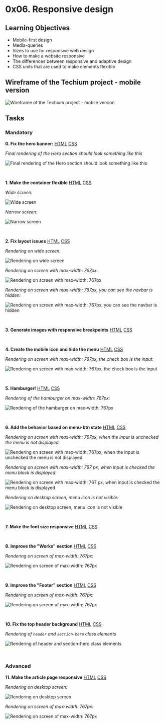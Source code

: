 # 0x06. Responsive design

## Learning Objectives
- Mobile-first design
- Media-queries
- Sizes to use for responsive web design
- How to make a website responsive
- The differences between responsive and adaptive design
- CSS units that are used to make elements flexible

## Wireframe of the Techium project - mobile version
![Wireframe of the Techium project - mobile version](https://github.com/dianaparr/holbertonschool-web_front_end/blob/main/0x06-responsive_design/img/wiframe.png)

## Tasks
### Mandatory
**0. Fix the hero banner:** [HTML](https://github.com/dianaparr/holbertonschool-web_front_end/blob/d2d2ef7ab24cd281ec4ab436e0dd581962a6509a/0x06-responsive_design/01-index.html) [CSS](https://github.com/dianaparr/holbertonschool-web_front_end/blob/d2d2ef7ab24cd281ec4ab436e0dd581962a6509a/0x06-responsive_design/01-styles.css)

*Final rendering of the Hero section should look something like this*

![Final rendering of the Hero section should look something like this](https://github.com/dianaparr/holbertonschool-web_front_end/blob/main/0x06-responsive_design/img/0-img.png)

<br />

**1. Make the container flexible** [HTML](https://github.com/dianaparr/holbertonschool-web_front_end/blob/8afd7da77afd27a832da5c4f35219d93140d8080/0x06-responsive_design/02-index.html) [CSS](https://github.com/dianaparr/holbertonschool-web_front_end/blob/8afd7da77afd27a832da5c4f35219d93140d8080/0x06-responsive_design/02-styles.css)

*Wide screen:*

![Wide screen](https://github.com/dianaparr/holbertonschool-web_front_end/blob/main/0x06-responsive_design/img/1-img.png)

*Narrow screen:*

![Narrow screen](https://github.com/dianaparr/holbertonschool-web_front_end/blob/main/0x06-responsive_design/img/1.1-img.png)

<br />


**2. Fix layout issues** [HTML](https://github.com/dianaparr/holbertonschool-web_front_end/blob/72794f2d85f7e079cd0e7a8b38a00e81c970e53f/0x06-responsive_design/02-1-index.html) [CSS](https://github.com/dianaparr/holbertonschool-web_front_end/blob/f591fc558fb40778a63528b0d0b4190fc8094d4a/0x06-responsive_design/02-1-styles.css)

*Rendering on wide screen:*

![Rendering on wide screen](https://github.com/dianaparr/holbertonschool-web_front_end/blob/main/0x06-responsive_design/img/2-img.png)

*Rendering on screen with max-width: 767px:*

![Rendering on screen with max-width: 767px](https://github.com/dianaparr/holbertonschool-web_front_end/blob/main/0x06-responsive_design/img/2.1-img.png)

*Rendering on screen with max-width: 767px, you can see the navbar is hidden:*

![Rendering on screen with max-width: 767px, you can see the navbar is hidden](https://github.com/dianaparr/holbertonschool-web_front_end/blob/main/0x06-responsive_design/img/2.2-img.png)

<br />

**3. Generate images with responsive breakpoints** [HTML](https://github.com/dianaparr/holbertonschool-web_front_end/blob/4f61f7999a0181c97e1cd330b9ec9b214f8ac946/0x06-responsive_design/03-index.html) [CSS](https://github.com/dianaparr/holbertonschool-web_front_end/blob/a40d79d397a8f13b9a00867fe1a3688b942fa81a/0x06-responsive_design/03-styles.css)

<br />

**4. Create the mobile icon and hide the menu** [HTML]() [CSS]()

*Rendering on screen with max-width: 767px, the check box is the input:*

![Rendering on screen with max-width: 767px, the check box is the input](https://github.com/dianaparr/holbertonschool-web_front_end/blob/main/0x06-responsive_design/img/4-img.png)

<br />

**5. Hamburger!** [HTML](https://github.com/dianaparr/holbertonschool-web_front_end/blob/3496b8f7d94a97348275546ca9bd62760a340082/0x06-responsive_design/04-index.html) [CSS](https://github.com/dianaparr/holbertonschool-web_front_end/blob/bc62672f8b0ddd4f889e3e2ecad9774a1320c8c6/0x06-responsive_design/04-styles.css)

*Rendering of the hamburger on max-width: 767px:*

![Rendering of the hamburger on max-width: 767px](https://github.com/dianaparr/holbertonschool-web_front_end/blob/main/0x06-responsive_design/img/5-img.png)

<br />

**6. Add the behavior based on menu-btn state** [HTML](https://github.com/dianaparr/holbertonschool-web_front_end/blob/c67737518755c9b76a767752af3324c7f15b1b76/0x06-responsive_design/06-index.html) [CSS](https://github.com/dianaparr/holbertonschool-web_front_end/blob/c67737518755c9b76a767752af3324c7f15b1b76/0x06-responsive_design/06-styles.css)

*Rendering on screen with max-width: 767px, when the input is unchecked the menu is not displayed:*

![Rendering on screen with max-width: 767px, when the input is unchecked the menu is not displayed](https://github.com/dianaparr/holbertonschool-web_front_end/blob/main/0x06-responsive_design/img/6-img.png)

*Rendering on screen with max-width: 767 px, when input is checked the menu block is displayed:*

![Rendering on screen with max-width: 767 px, when input is checked the menu block is displayed](https://github.com/dianaparr/holbertonschool-web_front_end/blob/main/0x06-responsive_design/img/6.1-img.png)

*Rendering on desktop screen, menu icon is not visible:*

![Rendering on desktop screen, menu icon is not visible](https://github.com/dianaparr/holbertonschool-web_front_end/blob/main/0x06-responsive_design/img/6.2-img.png)

<br />

**7. Make the font size responsive** [HTML](https://github.com/dianaparr/holbertonschool-web_front_end/blob/4dfa1d54f88a7a734bab37ecbae3a1179dd6f549/0x06-responsive_design/07-index.html) [CSS](https://github.com/dianaparr/holbertonschool-web_front_end/blob/4dfa1d54f88a7a734bab37ecbae3a1179dd6f549/0x06-responsive_design/07-styles.css)

<br />

**8. Improve the "Works" section** [HTML](https://github.com/dianaparr/holbertonschool-web_front_end/blob/def9df167d74fa41390ac796be4ed323396a7cf5/0x06-responsive_design/08-index.html) [CSS](https://github.com/dianaparr/holbertonschool-web_front_end/blob/def9df167d74fa41390ac796be4ed323396a7cf5/0x06-responsive_design/08-styles.css)

*Rendering on screen of max-width: 767px:*

![Rendering on screen of max-width: 767px](https://github.com/dianaparr/holbertonschool-web_front_end/blob/main/0x06-responsive_design/img/8-img.png)

<br />

**9. Improve the "Footer" section** [HTML](https://github.com/dianaparr/holbertonschool-web_front_end/blob/bfb66909319aae29756aaf8cfeeccbbc10a1e6ad/0x06-responsive_design/09-index.html) [CSS](https://github.com/dianaparr/holbertonschool-web_front_end/blob/bfb66909319aae29756aaf8cfeeccbbc10a1e6ad/0x06-responsive_design/09-styles.css)

*Rendering on screen of max-width: 767px:*

![Rendering on screen of max-width: 767px](https://github.com/dianaparr/holbertonschool-web_front_end/blob/main/0x06-responsive_design/img/9-img.png)

<br />

**10. Fix the top header background** [HTML](https://github.com/dianaparr/holbertonschool-web_front_end/blob/6caabe2d9cfe22767dd7065da209bbbad2bec9fe/0x06-responsive_design/10-index.html) [CSS](https://github.com/dianaparr/holbertonschool-web_front_end/blob/6caabe2d9cfe22767dd7065da209bbbad2bec9fe/0x06-responsive_design/10-styles.css)

*Rendering of `header` and `section-hero` class elements*

![Rendering of `header` and `section-hero` class elements](https://github.com/dianaparr/holbertonschool-web_front_end/blob/main/0x06-responsive_design/img/10-img.png)

<br />

### Advanced
**11. Make the article page responsive** [HTML](https://github.com/dianaparr/holbertonschool-web_front_end/blob/27e87caf32e4c4607bf7adada48a51624085e516/0x06-responsive_design/article.html) [CSS](https://github.com/dianaparr/holbertonschool-web_front_end/blob/27e87caf32e4c4607bf7adada48a51624085e516/0x06-responsive_design/100-styles.css)

*Rendering on desktop screen:*

![Rendering on desktop screen](https://github.com/dianaparr/holbertonschool-web_front_end/blob/main/0x06-responsive_design/img/11-img.png)

*Rendering on screen of max-width: 767px:*

![Rendering on screen of max-width: 767px](https://github.com/dianaparr/holbertonschool-web_front_end/blob/main/0x06-responsive_design/img/11.1-img.png)
